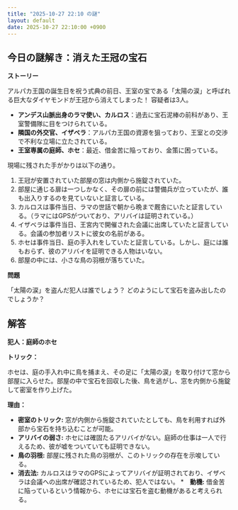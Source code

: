 ```yaml
---
title: "2025-10-27 22:10 の謎"
layout: default
date: 2025-10-27 22:10:00 +0900
---
```

## 今日の謎解き：消えた王冠の宝石

**ストーリー**

アルパカ王国の誕生日を祝う式典の前日、王室の宝である「太陽の涙」と呼ばれる巨大なダイヤモンドが王冠から消えてしまった！
容疑者は3人。

*   **アンデス山脈出身のラマ使い、カルロス**：過去に宝石泥棒の前科があり、王室警備隊に目をつけられている。
*   **隣国の外交官、イザベラ**：アルパカ王国の資源を狙っており、王室との交渉で不利な立場に立たされている。
*   **王室専属の庭師、ホセ**：最近、借金苦に陥っており、金策に困っている。

現場に残された手がかりは以下の通り。

1.  王冠が安置されていた部屋の窓は内側から施錠されていた。
2.  部屋に通じる扉は一つしかなく、その扉の前には警備兵が立っていたが、誰も出入りするのを見ていないと証言している。
3.  カルロスは事件当日、ラマの世話で朝から晩まで厩舎にいたと証言している。（ラマにはGPSがついており、アリバイは証明されている。）
4.  イザベラは事件当日、王宮内で開催された会議に出席していたと証言している。会議の参加者リストに彼女の名前がある。
5.  ホセは事件当日、庭の手入れをしていたと証言している。しかし、庭には誰もおらず、彼のアリバイを証明できる人物はいない。
6.  部屋の中には、小さな鳥の羽根が落ちていた。

**問題**

「太陽の涙」を盗んだ犯人は誰でしょう？ どのようにして宝石を盗み出したのでしょうか？

## 解答

**犯人：庭師のホセ**

**トリック：**

ホセは、庭の手入れ中に鳥を捕まえ、その足に「太陽の涙」を取り付けて窓から部屋に入らせた。部屋の中で宝石を回収した後、鳥を逃がし、窓を内側から施錠して密室を作り上げた。

**理由：**

*   **密室のトリック:** 窓が内側から施錠されていたとしても、鳥を利用すれば外部から宝石を持ち込むことが可能。
*   **アリバイの弱さ:** ホセには確固たるアリバイがない。庭師の仕事は一人で行えるため、彼が嘘をついていても証明できない。
*   **鳥の羽根:** 部屋に残された鳥の羽根が、このトリックの存在を示唆している。
*   **消去法:** カルロスはラマのGPSによってアリバイが証明されており、イザベラは会議への出席が確認されているため、犯人ではない。
*　**動機:** 借金苦に陥っているという情報から、ホセには宝石を盗む動機があると考えられる。
